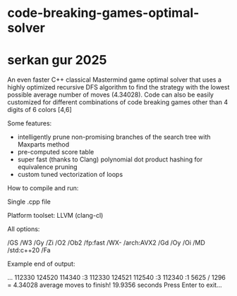 # code-breaking-games-optimal-solver
# serkan gur 2025

An even faster C++ classical Mastermind game optimal solver that uses a highly optimized recursive DFS algorithm to find the strategy with the lowest possible average number of moves (4.34028). Code can also be easily customized for different combinations of code breaking games other than 4 digits of 6 colors [4,6]

Some features:

- intelligently prune non-promising branches of the search tree with Maxparts method
- pre-computed score table
- super fast (thanks to Clang) polynomial dot product hashing for equivalence pruning
- custom tuned vectorization of loops

How to compile and run:

Single .cpp file

Platform toolset: LLVM (clang-cl)

All options:

/GS /W3 /Gy /Zi /O2 /Ob2 /fp:fast /WX- /arch:AVX2 /Gd /Oy /Oi /MD /std:c++20 /Fa


Example end of output:

...
112330  124520  114340  :3
112330  124521  112540  :3
112340  :1
5625 / 1296 = 4.34028 average moves to finish!
19.9356 seconds
Press Enter to exit...
